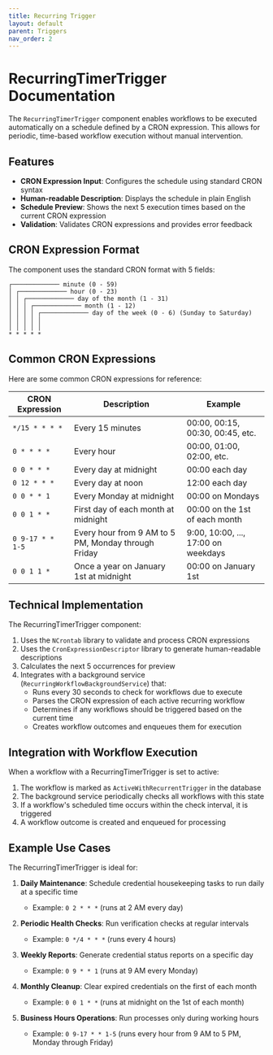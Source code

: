 ```yaml
---
title: Recurring Trigger
layout: default
parent: Triggers
nav_order: 2
---
```


# RecurringTimerTrigger Documentation

The `RecurringTimerTrigger` component enables workflows to be executed automatically on a schedule defined by a CRON expression. This allows for periodic, time-based workflow execution without manual intervention.

## Features

- **CRON Expression Input**: Configures the schedule using standard CRON syntax
- **Human-readable Description**: Displays the schedule in plain English
- **Schedule Preview**: Shows the next 5 execution times based on the current CRON expression
- **Validation**: Validates CRON expressions and provides error feedback

## CRON Expression Format

The component uses the standard CRON format with 5 fields:

```
┌───────────── minute (0 - 59)
│ ┌───────────── hour (0 - 23)
│ │ ┌───────────── day of the month (1 - 31)
│ │ │ ┌───────────── month (1 - 12)
│ │ │ │ ┌───────────── day of the week (0 - 6) (Sunday to Saturday)
│ │ │ │ │
│ │ │ │ │
* * * * *
```

## Common CRON Expressions

Here are some common CRON expressions for reference:

| CRON Expression | Description | Example |
|-----------------|-------------|---------|
| `*/15 * * * *` | Every 15 minutes | 00:00, 00:15, 00:30, 00:45, etc. |
| `0 * * * *` | Every hour | 00:00, 01:00, 02:00, etc. |
| `0 0 * * *` | Every day at midnight | 00:00 each day |
| `0 12 * * *` | Every day at noon | 12:00 each day |
| `0 0 * * 1` | Every Monday at midnight | 00:00 on Mondays |
| `0 0 1 * *` | First day of each month at midnight | 00:00 on the 1st of each month |
| `0 9-17 * * 1-5` | Every hour from 9 AM to 5 PM, Monday through Friday | 9:00, 10:00, ..., 17:00 on weekdays |
| `0 0 1 1 *` | Once a year on January 1st at midnight | 00:00 on January 1st |

## Technical Implementation

The RecurringTimerTrigger component:

1. Uses the `NCrontab` library to validate and process CRON expressions
2. Uses the `CronExpressionDescriptor` library to generate human-readable descriptions
3. Calculates the next 5 occurrences for preview
4. Integrates with a background service (`RecurringWorkflowBackgroundService`) that:
   - Runs every 30 seconds to check for workflows due to execute
   - Parses the CRON expression of each active recurring workflow
   - Determines if any workflows should be triggered based on the current time
   - Creates workflow outcomes and enqueues them for execution

## Integration with Workflow Execution

When a workflow with a RecurringTimerTrigger is set to active:

1. The workflow is marked as `ActiveWithRecurrentTrigger` in the database
2. The background service periodically checks all workflows with this state
3. If a workflow's scheduled time occurs within the check interval, it is triggered
4. A workflow outcome is created and enqueued for processing

## Example Use Cases

The RecurringTimerTrigger is ideal for:

1. **Daily Maintenance**: Schedule credential housekeeping tasks to run daily at a specific time
   - Example: `0 2 * * *` (runs at 2 AM every day)

2. **Periodic Health Checks**: Run verification checks at regular intervals
   - Example: `0 */4 * * *` (runs every 4 hours)

3. **Weekly Reports**: Generate credential status reports on a specific day
   - Example: `0 9 * * 1` (runs at 9 AM every Monday)

4. **Monthly Cleanup**: Clear expired credentials on the first of each month
   - Example: `0 0 1 * *` (runs at midnight on the 1st of each month)

5. **Business Hours Operations**: Run processes only during working hours
   - Example: `0 9-17 * * 1-5` (runs every hour from 9 AM to 5 PM, Monday through Friday)